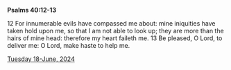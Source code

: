 **Psalms 40:12-13**

12 For innumerable evils have compassed me about: mine iniquities have taken hold upon me, so that I am not able to look up; they are more than the hairs of mine head: therefore my heart faileth me. 13 Be pleased, O Lord, to deliver me: O Lord, make haste to help me.

[Tuesday 18-June, 2024](https://getbible.net/kjv/Psalms/40/12-13)
